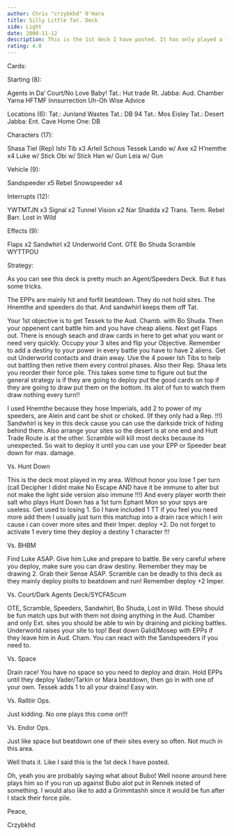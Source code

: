 ```yaml
---
author: Chris "crzybkhd" O'Hara
title: Silly Little Tat. Deck
side: Light
date: 2000-11-12
description: This is the 1st deck I have posted. It has only played a few games but has done very well.
rating: 4.0
---
```

Cards: 

Starting (8):

Agents in Da’ Court/No Love Baby!
Tat.: Hut trade Rt.
Jabba: Aud. Chamber
Yarna
HFTMF
Innsurrection
Uh-Oh
Wise Advice

Locations (6):
Tat.: Junland Wastes
Tat.: DB 94
Tat.: Mos Eisley
Tat.: Desert
Jabba: Ent. Cave
Home One: DB

Characters (17):

Shasa Tiel (Rep)
Ishi Tib x3
Arleil Schous
Tessek
Lando w/ Axe x2
H’nemthe x4
Luke w/ Stick
Obi w/ Stick
Han w/ Gun
Leia w/ Gun

Vehicle (9):

Sandspeeder x5
Rebel Snowspeeder x4

Interrupts (12):

YWTMTJN x3
Signal x2
Tunnel Vision x2
Nar Shadda x2
Trans. Term.
Rebel Barr.
Lost in Wild

Effects (9):

Flaps x2
Sandwhirl x2
Underworld Cont.
OTE
Bo Shuda
Scramble
WYTTPOU


Strategy: 

As you can see this deck is pretty much an Agent/Speeders Deck. But it has some tricks.

The EPPs are mainly hit and forfit beatdown. They do not hold sites. The Hnemthe and speeders do that. And sandwhirl keeps them off Tat.

Your 1st objective is to get Tessek to the Aud. Chamb. with Bo Shuda. Then your oppenent cant battle him and you have cheap aliens. Next get Flaps out. There is enough seach and draw cards in here to get what you want or need very quickly. Occupy your 3 sites and flip your Objective. Remember to add a destiny to your power in every battle you have to have 2 aliens.
Get out Underworld contacts and drain away. Use the 4 power Ish Tibs to help out battling then retive them every control phases. Also their Rep. Shasa lets you reorder their force pile. This takes some time to figure out but the general strategy is if they are going to deploy put the good cards on top if they are going to draw put them on the bottom. Its alot of fun to watch them draw nothing every turn!!

I used Hnemthe because they hose Imperials, add 2 to power of my speeders, are Alein and cant be shot or choked. (If they only had a Rep. !!!) Sandwhirl is key in this deck cause you can use the darkside trick of hiding behind them. Also arrange your sites so the desert is at one end and Hutt Trade Route is at the other. Scramble will kill most decks because its unexpected. So wait to deploy it until you can use your EPP or Speeder beat down for max. damage.

Vs. Hunt Down

This is the deck most played in my area. Without honor you lose 1 per turn (call Decipher I didnt make No Escape AND have it be immune to alter but not make the light side version also immune !!!) And every player worth their salt who plays Hunt Down has a 1st turn Ephant Mon so your spys are useless. Get used to losing 1. So I have included 1 TT if you feel you need more add them I usually just turn this matchup into a drain race which I win cause i can cover more sites and their Imper. deploy +2. Do not forget to activate 1 every time they deploy a destiny 1 character !!!

Vs. BHBM

Find Luke ASAP. Give him Luke and prepare to battle. Be very careful where you deploy, make sure you can draw destiny. Remember they may be drawing 2. Grab their Sense ASAP. Scramble can be deadly to this deck as they mainly deploy piolts to beatdown and run! Remember deploy +2 Imper.

Vs. Court/Dark Agents Deck/SYCFAScum

OTE, Scramble, Speeders, Sandwhirl, Bo Shuda, Lost in Wild. These should be fun match ups but with them not doing anything in the Aud. Chamber and only Ext. sites you should be able to win by draining and picking battles. Underworld raises your site to top! Beat down Galid/Mosep with EPPs if they leave him in Aud. Cham. You can react with the Sandspeeders if you need to.

Vs. Space

Drain race! You have no space so you need to deploy and drain. Hold EPPs until they deploy Vader/Tarkin or Mara beatdown, then go in with one of your own. Tessek adds 1 to all your drains!
Easy win.

Vs. Ralltiir Ops.

Just kidding. No one plays this come on!!!

Vs. Endor Ops.

Just like space but beatdown one of their sites every so often. Not much in this area.

Well thats it. Like I said this is the 1st deck I have posted.

Oh, yeah you are probably saying what about Bubo! Well noone around here plays him so if you run up against Bubo alot put in Rennek insted of something. I would also like to add a Grimmtashh since it would be fun after I stack their force pile.

Peace,

Crzybkhd

